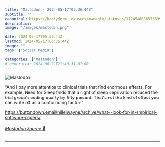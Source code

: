 ```yaml
---
title: "Mastodon - 2024-05-17T05:36:44Z"
subtitle: ""
canonical: https://hachyderm.io/users/mweagle/statuses/112454808657383942
description:
image: "/images/mastodon.png"

date: 2024-05-17T05:36:44Z
lastmod: 2024-05-17T05:36:44Z
image: ""
tags: ["Social Media"]

categories: ["mastodon"]
# generated: 2024-06-21T21:40:31-07:00
---
```

![Mastodon](/images/mastodon.png)

<p>“And I pay more attention to clinical trials that find enormous effects. For example, Need for Sleep finds that a night of sleep deprivation reduced the trial group&#39;s coding quality by fifty percent. That&#39;s not the kind of effect you can write off as a confounding factor!”</p><p><a href="https://buttondown.email/hillelwayne/archive/what-i-look-for-in-empirical-software-papers/" target="_blank" rel="nofollow noopener noreferrer" translate="no"><span class="invisible">https://</span><span class="ellipsis">buttondown.email/hillelwayne/a</span><span class="invisible">rchive/what-i-look-for-in-empirical-software-papers/</span></a></p>


###### [Mastodon Source 🐘](https://hachyderm.io/@mweagle/112454808657383942)

___
